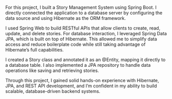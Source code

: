 For this project, I built a Story Management System using Spring Boot. I directly connected the application to a database server by configuring the data source and using Hibernate as the ORM framework.

I used Spring Web to build RESTful APIs that allow clients to create, read, update, and delete stories. For database interaction, I leveraged Spring Data JPA, which is built on top of Hibernate. This allowed me to simplify data access and reduce boilerplate code while still taking advantage of Hibernate’s full capabilities.

I created a Story class and annotated it as an @Entity, mapping it directly to a database table. I also implemented a JPA repository to handle data operations like saving and retrieving stories.

Through this project, I gained solid hands-on experience with Hibernate, JPA, and REST API development, and I’m confident in my ability to build scalable, database-driven backend systems.